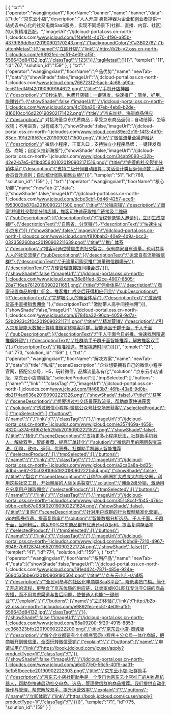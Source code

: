 [
	{
		"txt":"{\"operator\":\"wangjingxian1\",\"floorName\":\"banner\",\"name\":\"banner\",\"data\":[{\"title\":\"京东云小店\",\"description\":\"人人开店 卖货神器为企业和创业者提供一站式去中心化的社交电商SaaS服务，实现不同场景下(社群、直播、内容、社区)的人货精准匹配。\",\"imageUrl\":\"//jdcloud-portal.oss.cn-north-1.jcloudcs.com/www.jcloud.com/1f4efef4-4d70-4f96-a85b-4379f89dd5e720190902170243.png\",\"backgroundColor\":\"#3B0278\",\"buttonMetas\":[{\"name\":\"立即开店\",\"link\":\"http://b2b-v2.oss.cn-north-1.jcloudcs.com/e9892fec-ec51-4e09-af5f-556643d84132.jpg\",\"classTag\":\"123\"}],\"tagMetas\":[]}]}",
		"templet":"11",
		"id":767,
		"solution_id":"159"
	},
	{
		"txt":"{\"operator\":\"wangjingxian1\",\"floorName\":\"产品优势\",\"name\":\"newTab-1\",\"data\":[{\"showShade\":false,\"imageUrl\":\"//jdcloud-portal.oss.cn-north-1.jcloudcs.com/www.jcloud.com/766723f2-5acb-4c68-a90a-fec611edf49420190909164622.png\",\"title\":\"手机开店神器\",\"description\":\"10秒注册，免费开店铺；一键转发，快速推广；简单、好用、能赚钱\"},{\"showShade\":false,\"imageUrl\":\"//jdcloud-portal.oss.cn-north-1.jcloudcs.com/www.jcloud.com/4c10ba20-97eb-4eb8-b2de-816010cc46d220190902171422.png\",\"title\":\"京东加持，海量商品供应\",\"description\":\" 对接海量京东优质商品；享受京东商品返佣；自动结算，坐等收钱；不用进货，没有成本\"},{\"showShade\":false,\"imageUrl\":\"//jdcloud-portal.oss.cn-north-1.jcloudcs.com/www.jcloud.com/89ec2c19-14f3-4df0-83de-191d2f8f67ee20190902171500.png\",\"title\":\"微信流量全渠道触达\",\"description\":\" 微信小程序，丰富入口；支持独立小程序品牌；一键转发商品、商城；自定义拉新海报\"},{\"showShade\":false,\"imageUrl\":\"//jdcloud-portal.oss.cn-north-1.jcloudcs.com/www.jcloud.com/34ab9093-c32b-42e2-b7e5-6f1bd356401020190902171516.png\",\"title\":\"完善的社交裂变分销体系\",\"description\":\"支持二级分佣自动结算；灵活设计类目返佣点数；系统会员晋升规则；自动统计团队销售业绩\"}]}",
		"templet":"51",
		"id":768,
		"solution_id":"159"
	},
	{
		"txt":"{\"operator\":\"wangjingxian1\",\"floorName\":\"核心功能\",\"name\":\"newTab-2\",\"data\":[{\"showShade\":false,\"imageUrl\":\"//jdcloud-portal.oss.cn-north-1.jcloudcs.com/www.jcloud.com/dcbe3cbf-0d46-4257-ace6-f953002b870a20190902211500.png\",\"title\":\"分销店铺\",\"description\":\"商家1秒建社交裂变分销店铺，推客可快速获取推广链接及二维码\",\"subDescriptions\":[{\"descriptionText\":\"授权登录输入邀请码，立即生成店铺\"},{\"descriptionText\":\"自购省，分享赚\"},{\"descriptionText\":\"快速生成小京东\"}]},{\"showShade\":false,\"imageUrl\":\"//jdcloud-portal.oss.cn-north-1.jcloudcs.com/www.jcloud.com/f810bab3-40e9-4d9a-bcc3-032358260bac20190902211639.png\",\"title\":\"推广体系\",\"description\":\"推客可通过微信生态社交裂变，保有商家自有流量，也可共享人人的社交流量\",\"subDescriptions\":[{\"descriptionText\":\"运营自有流量微信群\"},{\"descriptionText\":\"无流量可购买推广海量微信群曝光\"},{\"descriptionText\":\"方便管理直接跟间接会员\"}]},{\"showShade\":false,\"imageUrl\":\"//jdcloud-portal.oss.cn-north-1.jcloudcs.com/www.jcloud.com/36e81fed-32ce-4907-8505-28a71f6eb76120190902211651.png\",\"title\":\"佣金体系\",\"description\":\"商家设置商品的推广佣金，推客推广成交后获得相应佣金\",\"subDescriptions\":[{\"descriptionText\":\"完整吸引人的佣金体系\"},{\"descriptionText\":\"激励带货高手直接销售佣金 \"},{\"descriptionText\":\"激励带人高手间接抽佣\"}]},{\"showShade\":false,\"imageUrl\":\"//jdcloud-portal.oss.cn-north-1.jcloudcs.com/www.jcloud.com/6784ba32-96da-4059-9d7a-52b0933c2f0c20190902211711.png\",\"title\":\"精准营销\",\"description\":\"引入京东智能大数据计算精准鎖定終端客戶群，智能选品千群千面，千人千面\",\"subDescriptions\":[{\"descriptionText\":\"千人千面今日必推，快速找到精選推廣好貨\"},{\"descriptionText\":\"社群助手千群千面智能推荐，解放推客双手\"},{\"descriptionText\":\"精准推送，节省挑选时间\"}]}]}",
		"templet":"21",
		"id":773,
		"solution_id":"159"
	},
	{
		"txt":"{\"operator\":\"wangjingxian1\",\"floorName\":\"解决方案\",\"name\":\"newTab-3\",\"data\":[{\"title\":\"私域\",\"sceneDescription\":\"企业想要拥有自己的微信小程序官网，搭配公众号，H5，玩转微信，品牌流量私有化\",\"solution\":\"京东云小店铺版，京东云小店商城版\",\"selectedProduct\":[],\"tmpSelected\":[],\"buttons\":{\"name\":\"\",\"link\":\"\",\"classTag\":\"\"},\"imageUrl\":\"//jdcloud-portal.oss.cn-north-1.jcloudcs.com/www.jcloud.com/1f4683b7-46fb-43a8-9d0b-db2f74ad636e20190902221326.png\",\"showShade\":false},{\"title\":\"获客\",\"sceneDescription\":\"想要透过社交场景获取流量，帮助商家快速获客\",\"solution\":\"透过微信小程序-微信公众号社交场景获客\",\"selectedProduct\":[],\"tmpSelected\":[],\"buttons\":{\"name\":\"\",\"link\":\"\",\"classTag\":\"\"},\"imageUrl\":\"//jdcloud-portal.oss.cn-north-1.jcloudcs.com/www.jcloud.com/e357469a-4659-4320-a374-6f9b2fe529db20190902221522.png\",\"showShade\":false},{\"title\":\"转化\",\"sceneDescription\":\"支持更多小程序玩法，社群助手机器人，解放双手，智能推荐，提高订单转化\",\"solution\":\"微信群里的圈层裂变玩法，团购，砍价，返佣，优惠券，社群助手机器人智能推荐\",\"selectedProduct\":[],\"tmpSelected\":[],\"buttons\":{\"name\":\"\",\"link\":\"\",\"classTag\":\"\"},\"imageUrl\":\"//jdcloud-portal.oss.cn-north-1.jcloudcs.com/www.jcloud.com/a2ca0a8a-bd35-4dbd-ae62-20c0381065f920190902221554.png\",\"showShade\":false},{\"title\":\"裂变\",\"sceneDescription\":\"让你的小圈圈扩大成庞大的社交圈，利用这些社交工具，开始圈层的人际关系裂变\",\"solution\":\"佣金2级分销，激励用户分享用户赚取佣金\",\"selectedProduct\":[],\"tmpSelected\":[],\"buttons\":{\"name\":\"\",\"link\":\"\",\"classTag\":\"\"},\"imageUrl\":\"//jdcloud-portal.oss.cn-north-1.jcloudcs.com/www.jcloud.com/351c8ccf-fb45-476c-b9bb-cdfb67e083f020190902221624.png\",\"showShade\":false},{\"title\":\"复购\",\"sceneDescription\":\"针对用户或群的行为模型精准化营销，vip内购券待遇，提高复购率\",\"solution\":\"智能数据分析选品，千人千面，千群千面，且圈粉后，购买90%京东商品都有优惠还可以返利，提高复购存活率\",\"selectedProduct\":[],\"tmpSelected\":[],\"buttons\":{\"name\":\"\",\"link\":\"\",\"classTag\":\"\"},\"imageUrl\":\"//jdcloud-portal.oss.cn-north-1.jcloudcs.com/www.jcloud.com/ec1cbbd9-7210-4967-8948-7b612874fe6520190902221724.png\",\"showShade\":false}]}",
		"templet":"41",
		"id":774,
		"solution_id":"159"
	},
	{
		"txt":"{\"operator\":\"wangjingxian1\",\"floorName\":\"系列产品\",\"name\":\"newTab-4\",\"data\":[{\"showShade\":false,\"imageUrl\":\"//jdcloud-portal.oss.cn-north-1.jcloudcs.com/www.jcloud.com/191ed424-7871-485e-924e-56905a5bbe6120190909190504.png\",\"title\":\"京东云小店-店铺版\",\"description\":\"“全民可参与的社区化电商类SaaS平台”，降低卖货门槛。简化了开店的流程，更整合了京东优质的供应链，让卖家或KOL网红专注于C端的商品传播，而不用考虑渠道与售后问题，使普通人也能“一键创业”\",\"explain\":\"\",\"buttons\":{\"name\":\"立即体验\",\"link\":\"http://b2b-v2.oss.cn-north-1.jcloudcs.com/e9892fec-ec51-4e09-af5f-556643d84132.jpg\",\"classTag\":\"\"}},{\"showShade\":false,\"imageUrl\":\"//jdcloud-portal.oss.cn-north-1.jcloudcs.com/www.jcloud.com/65a09200-5f20-4915-8853-ec368323bfb220190902222200.png\",\"title\":\"京东云小店-商城版\",\"description\":\"每个企业都要有个小程序官网小程序＋公众号一体化商城，把商城开到微信里，全面玩转微信营销\",\"explain\":\"\",\"buttons\":{\"name\":\"申请试用\",\"link\":\"https://book.jdcloud.com/jcuser/apply?productType=1\",\"classTag\":\"\"}},{\"showShade\":false,\"imageUrl\":\"//jdcloud-portal.oss.cn-north-1.jcloudcs.com/www.jcloud.com/a6d077e0-56c5-40f9-aa31-5e1b5fbceebe20190902222303.png\",\"title\":\"京东云小店-社群助手\",\"description\":\"京东云小店社群助手是一个专门为京东云小店推广的AI推品机器人，帮助您快速启动社交电商，选品，管理微信群的商品推荐。我们提供自动化操作与管理，帮您解放双手，提升运营效率\",\"explain\":\"\",\"buttons\":{\"name\":\"立即体验\",\"link\":\"https://book.jdcloud.com/jcuser/apply?productType=1\",\"classTag\":\"\"}}]}",
		"templet":"71",
		"id":775,
		"solution_id":"159"
	}
]